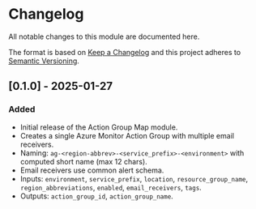 # Changelog
All notable changes to this module are documented here.

The format is based on [Keep a Changelog](https://keepachangelog.com/en/1.1.0/)
and this project adheres to [Semantic Versioning](https://semver.org/spec/v2.0.0.html).

## [0.1.0] - 2025-01-27
### Added
- Initial release of the Action Group Map module.
- Creates a single Azure Monitor Action Group with multiple email receivers.
- Naming: `ag-<region-abbrev>-<service_prefix>-<environment>` with computed short name (max 12 chars).
- Email receivers use common alert schema.
- Inputs: `environment`, `service_prefix`, `location`, `resource_group_name`, `region_abbreviations`, `enabled`, `email_receivers`, `tags`.
- Outputs: `action_group_id`, `action_group_name`.
